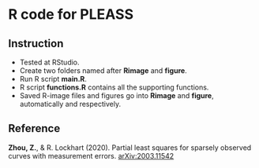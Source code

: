 # R code for PLEASS
## Instruction
- Tested at RStudio. 
- Create two folders named after **Rimage** and **figure**.
- Run R script **main.R**. 
- R script **functions.R** contains all the supporting functions.
- Saved R-image files and figures go into **Rimage** and **figure**, automatically and respectively.

## Reference 
**Zhou, Z.**, & R. Lockhart (2020). Partial least squares for sparsely observed curves with measurement errors.
[arXiv:2003.11542](http://arxiv.org/abs/2003.11542)
